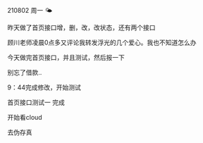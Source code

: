 210802  周一 🌤

昨天做了首页接口增，删，改，改状态，还有两个接口

顾川老师凌晨0点多又评论我转发浮光的几个爱心。我也不知道怎么办

今天做完首页接口，并且测试，然后报一下

别忘了借款..

9：44完成修改，开始测试

首页接口测试一  完成

开始看cloud



去伪存真







